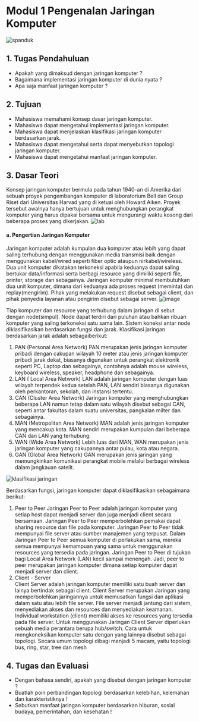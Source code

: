 # Modul 1 Pengenalan Jaringan Komputer
![spanduk](https://user-images.githubusercontent.com/70986579/153545831-48955fef-d9e5-43e5-8b1b-78fcb3a41b1c.jpg)

## 1. Tugas Pendahuluan
- Apakah yang dimaksud dengan jaringan komputer ?
- Bagaimana implementasi jaringan komputer di dunia nyata ?
- Apa saja manfaat jaringan komputer ?
## 2.	Tujuan
-	Mahasiswa memahami konsep dasar jaringan komputer.
-	Mahasiswa dapat mengetahui implementasi jaringan komputer.
-	Mahasiswa dapat menjelaskan klasifikasi jaringan komputer berdasarkan jarak.
-	Mahasiswa dapat mengetahui serta dapat menyebutkan topologi jaringan komputer.
-	Mahasiswa dapat mengetahui manfaat jaringan komputer.
## 3.	Dasar Teori
Konsep jaringan komputer bermula pada tahun 1940-an di Amerika dari sebuah proyek pengembangan komputer di laboratorium Bell dan Group Riset dari Universitas Harvad yang di ketuai oleh Howard Aiken. Proyek tersebut awalnya hanya bertujuan untuk menghubungkan perangkat komputer yang harus dipakai bersama untuk mengurangi waktu kosong dari beberapa proses yang dikerjakan. 
![lab](https://user-images.githubusercontent.com/70986579/153546024-4453d8bf-8b01-4709-85aa-5d631dbe598f.jpg)

#### a.	Pengertian Jaringan Komputer
Jaringan komputer adalah kumpulan dua komputer atau lebih yang dapat saling terhubung dengan menggunakan media transmisi baik dengan menggunakan kabel/wired seperti fiber optic ataupun nirkabel/wireless. Dua unit komputer dikatakan terkoneksi apabila keduanya dapat saling bertukar data/informasi serta berbagi resource yang dimiliki seperti file, printer, storage dan sebagainya.  Jaringan komputer  minimal membutuhkan dua unit komputer, dimana dari keduanya ada proses request (meminta) dan replay(mengirim). Pihak yang melakukan request disebut sebagai client, dan pihak penyedia layanan atau pengirim disebut sebagai server.
![image](https://user-images.githubusercontent.com/70986579/153546235-7a7bb12d-8ec8-47d6-8c2b-e614e459ac5b.png)

Tiap komputer dan resource yang terhubung dalam jaringan di sebut dengan node(simpul). Node dapat terdiri dari puluhan atau bahkan ribuan komputer yang saling terkoneksi satu sama lain. Sistem koneksi antar node diklasifikasikan berdasarkan fungsi dan jarak. Klasifikasi jaringan berdasarkan jarak adalah sebagaiberikut:
1.	PAN (Personal Area Network)
PAN merupakan jenis jaringan komputer pribadi dengan cakupan wilayah 10 meter atau jenis jaringan komputer pribadi jarak dekat, biasanya digunakan untuk perangkat elektronik seperti PC, Laptop  dan sebagainya, contohnya adalah mouse wireless, keyboard wireless, speaker, headphone dan sebagainya.
2.	LAN ( Local Area Network)
LAN adalah jaringan komputer dengan luas wilayah terpendek kedua setelah PAN, LAN sendiri biasanya digunakan oleh perkantoran, sekolah, dan instansi tertentu.
3.	CAN (Cluster Area Network)
Jaringan komputer yang menghubungkan beberapa LAN namun tetap dalam satu wilayah disebut sebagai CAN, seperti antar fakultas dalam suatu universitas, pangkalan milter dan sebagainya.
4.	MAN (Metropolitan Area Network)
MAN adalah jenis jaringan komputer yang mencakup kota. MAN sendiri merupakan kumpulan dari beberapa CAN dan LAN yang terhubung.
5.	WAN (Wide Area Network)
Lebih luas dari MAN, WAN merupakan jenis jaringan komputer  yang cakupannya antar pulau, kota atau negara. 
6.	GAN (Global Area Network)
GAN merupakan jenis jaringan yang memungkinkan komunikasi perangkat mobile melalui berbagai wireless dalam jangkauan satelit.

![klasifikasi jaringan](https://user-images.githubusercontent.com/70986579/153546685-e81b000c-2406-4fe1-9a5e-cfd83184b155.jpg)

Berdasarkan fungsi, jaringan komputer dapat diklasifikasikan sebagaimana berikut:
1.	Peer to Peer
Jaringan Peer to Peer adalah jaringan komputer yang setiap host dapat menjadi server dan juga menjadi client secara bersamaan. Jaringan Peer to Peer memperbolehkan pemakai dapat sharing resource dan file pada komputer. Jaringan Peer to Peer tidak mempunyai file server atau sumber manajemen yang terpusat. Dalam Jaringan Peer to Peer semua komputer di perlakukan sama, mereka semua mempunyai kemampuan yang sama untuk menggunakan resources yang tersedia pada jaringan. Jaringan Peer to Peer di tujukan bagi Local Area Network (LAN) kecil sampai menengah. Jadi, peer to peer merupakan jaringan komputer dimana setiap komputer dapat menjadi server dan client.
2.	Client - Server  
Client Server adalah jaringan komputer memiliki satu buah server dan lainya bertindak sebagai client. Client Server merupakan Jaringan yang memperbolehkan jaringannya untuk memusatkan fungsi dan aplikasi dalam satu atau lebih file server.
File server menjadi jantung dari sistem, menyediakan akses dan resources dan menyediakan keamanan. Individual workstation (client) memiliki akses ke resources yang tersedia pada file server. Untuk menggunakan Jaringan Client Server diperlukan sebuah media perantara berupa hub/switch.
 Cara untuk mengkoneksikan komputer satu dengan yang lainnya disebut sebagai topologi. Secara umum topologi dibagi menjadi 5 macam, yaitu topologi bus, ring, star, tree dan mesh
## 4.	Tugas dan Evaluasi
-	Dengan bahasa sendiri, apakah yang disebut dengan jaringan komputer ?
-	Buatlah poin perbandingan topologi berdasarkan kelebihan, kelemahan dan karakteristiknya !
-	Sebutkan manfaat jaringan komputer berdasarkan hiburan, sosial budaya, pemerintahan, dan kesehatan !
